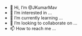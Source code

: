 - 👋 Hi, I’m @JKumarMav
- 👀 I’m interested in ...
- 🌱 I’m currently learning ...
- 💞️ I’m looking to collaborate on ...
- 📫 How to reach me ...

<!---
JKumarMav/JKumarMav is a ✨ special ✨ repository because its `README.md` (this file) appears on your GitHub profile.
You can click the Preview link to take a look at your changes.
--->
